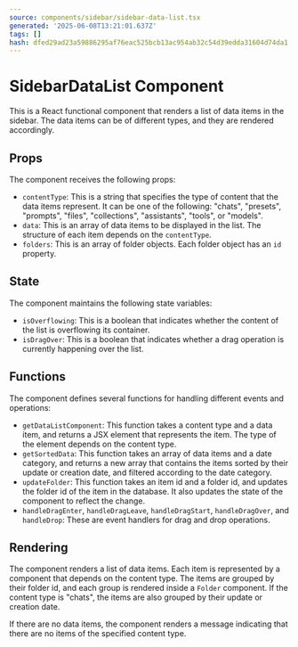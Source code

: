 ```yaml
---
source: components/sidebar/sidebar-data-list.tsx
generated: '2025-06-08T13:21:01.637Z'
tags: []
hash: dfed29ad23a59886295af76eac525bcb13ac954ab32c54d39edda31604d74da1
---
```

# SidebarDataList Component

This is a React functional component that renders a list of data items in the sidebar. The data items can be of different types, and they are rendered accordingly.

## Props

The component receives the following props:

- `contentType`: This is a string that specifies the type of content that the data items represent. It can be one of the following: "chats", "presets", "prompts", "files", "collections", "assistants", "tools", or "models".
- `data`: This is an array of data items to be displayed in the list. The structure of each item depends on the `contentType`.
- `folders`: This is an array of folder objects. Each folder object has an `id` property.

## State

The component maintains the following state variables:

- `isOverflowing`: This is a boolean that indicates whether the content of the list is overflowing its container.
- `isDragOver`: This is a boolean that indicates whether a drag operation is currently happening over the list.

## Functions

The component defines several functions for handling different events and operations:

- `getDataListComponent`: This function takes a content type and a data item, and returns a JSX element that represents the item. The type of the element depends on the content type.
- `getSortedData`: This function takes an array of data items and a date category, and returns a new array that contains the items sorted by their update or creation date, and filtered according to the date category.
- `updateFolder`: This function takes an item id and a folder id, and updates the folder id of the item in the database. It also updates the state of the component to reflect the change.
- `handleDragEnter`, `handleDragLeave`, `handleDragStart`, `handleDragOver`, and `handleDrop`: These are event handlers for drag and drop operations.

## Rendering

The component renders a list of data items. Each item is represented by a component that depends on the content type. The items are grouped by their folder id, and each group is rendered inside a `Folder` component. If the content type is "chats", the items are also grouped by their update or creation date.

If there are no data items, the component renders a message indicating that there are no items of the specified content type.
